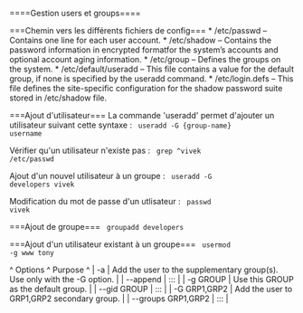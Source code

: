====Gestion users et groups====

===Chemin vers les différents fichiers de config===
	* /etc/passwd – Contains one line for each user account.
	* /etc/shadow – Contains the password information in encrypted formatfor the system’s accounts and optional account aging information.
	* /etc/group – Defines the groups on the system.
	* /etc/default/useradd – This file contains a value for the default group, if none is specified by the useradd command.
	* /etc/login.defs – This file defines the site-specific configuration for the shadow password suite stored in /etc/shadow file.

===Ajout d'utilisateur===
La commande 'useradd' permet d'ajouter un utilisateur suivant cette syntaxe :
<code bash>
useradd -G {group-name} username
</code>

Vérifier qu'un utilisateur n'existe pas :
<code bash>
grep ^vivek /etc/passwd
</code>

Ajout d'un nouvel utilisateur à un groupe :
<code bash>
useradd -G developers vivek
</code>

Modification du mot de passe d'un utlisateur :
<code bash>
passwd vivek
</code>


===Ajout de groupe===
<code bash>
groupadd developers
</code>


===Ajout d'un utilisateur existant à un groupe===
<code bash>
usermod -g www tony
</code>

^ Options				^ Purpose																	^
| -a					| Add the user to the supplementary group(s). Use only with the -G option.	|
| --append				| :::																		|
| -g GROUP				| Use this GROUP as the default group.										|
| --gid GROUP			| :::																		|
| -G GRP1,GRP2			| Add the user to GRP1,GRP2 secondary group.								|
| --groups GRP1,GRP2	| :::																		|
